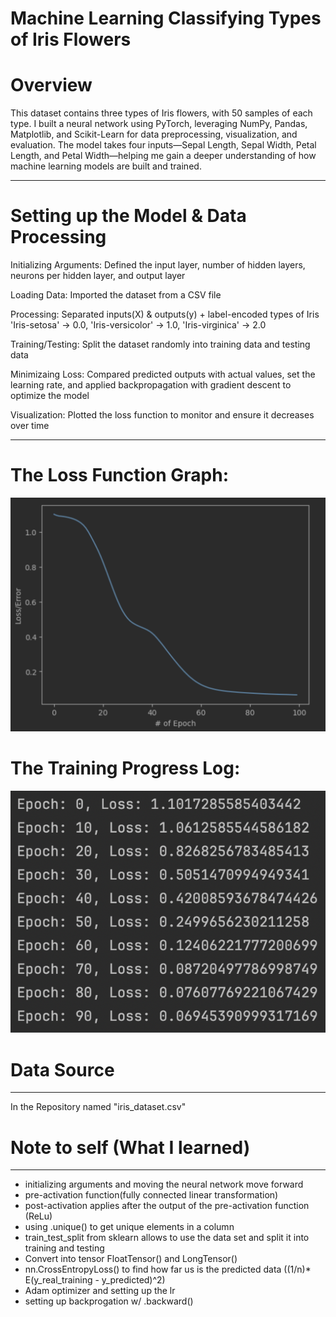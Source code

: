 # Machine Learning Classifying Types of Iris Flowers
# Overview
This dataset contains three types of Iris flowers, with 50 samples of each type. I built a neural network using PyTorch, leveraging NumPy, Pandas, Matplotlib, and Scikit-Learn for data preprocessing, visualization, and evaluation. The model takes four inputs—Sepal Length, Sepal Width, Petal Length, and Petal Width—helping me gain a deeper understanding of how machine learning models are built and trained.
___
# Setting up the Model & Data Processing
Initializing Arguments: Defined the input layer, number of hidden layers, neurons per hidden layer, and output layer  

Loading Data: Imported the dataset from a CSV file  

Processing: Separated inputs(X) & outputs(y) + label-encoded types of Iris 'Iris-setosa' → 0.0, 'Iris-versicolor' → 1.0, 'Iris-virginica' → 2.0  

Training/Testing: Split the dataset randomly into training data and testing data  

Minimizaing Loss: Compared predicted outputs with actual values, set the learning rate, and applied backpropagation with gradient descent to optimize the model  

Visualization: Plotted the loss function to monitor and ensure it decreases over time  
___
# The Loss Function Graph:  
![Error-Epoch](images/lossepo.png)
# The Training Progress Log:  
![Error-Epoch](images/eponum.png)

# Data Source
___
In the Repository named "iris_dataset.csv"



# Note to self (What I learned)
___
- initializing arguments and moving the neural network move forward  
- pre-activation function(fully connected linear transformation)  
- post-activation applies after the output of the pre-activation function (ReLu)  
- using .unique() to get unique elements in a column  
- train_test_split from sklearn allows to use the data set and split it into training and testing  
- Convert into tensor FloatTensor() and LongTensor()  
- nn.CrossEntropyLoss() to find how far us is the predicted data ((1/n)* E(y_real_training - y_predicted)^2)  
- Adam optimizer and setting up the lr  
- setting up backprogation w/ .backward()  
  
